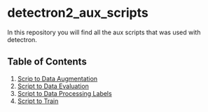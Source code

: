 # detectron2_aux_scripts

In this repository you will find all the aux scripts that was used with detectron.

## Table of Contents

1. [Scrip to Data Augmentation](#ScriptoDataAugmentation)
2. [Script to Data Evaluation](#ScriptoDataEvaluation)
3. [Script to Data Processing Labels](#ScriptoProcessingLabels)
4. [Script to Train](#ScriptoTrain)

